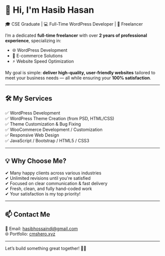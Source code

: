 # 👋 Hi, I'm Hasib Hasan

🎓 CSE Graduate | 💻 Full-Time WordPress Developer | 🚀 Freelancer

I’m a dedicated **full-time freelancer** with over **2 years of professional experience**, specializing in:

- 🌐 WordPress Development  
- 🛒 E-commerce Solutions  
- ⚡ Website Speed Optimization  

My goal is simple: **deliver high-quality, user-friendly websites** tailored to meet your business needs — all while ensuring your **100% satisfaction**.

---

## 🛠️ My Services

✅ WordPress Development  
✅ WordPress Theme Creation (from PSD, HTML/CSS)  
✅ Theme Customization & Bug Fixing  
✅ WooCommerce Development / Customization  
✅ Responsive Web Design  
✅ JavaScript / Bootstrap / HTML5 / CSS3  

---

## 💡 Why Choose Me?

✔ Many happy clients across various industries  
✔ Unlimited revisions until you're satisfied  
✔ Focused on clear communication & fast delivery  
✔ Fresh, clean, and fully hand-coded work  
✔ Your satisfaction is my top priority!

---

## 📫 Contact Me

📧 Email: [hasibhossaindj@gmail.com](mailto:hasibhossaindj@gmail.com)  
🌐 Portfolio: [cmshero.xyz](http://cmshero.xyz/)

---

Let’s build something great together! 💼✨  
